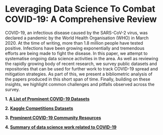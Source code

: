 # Leveraging Data Science To Combat COVID-19: A Comprehensive Review
COVID-19, an infectious disease caused by the SARS-CoV-2 virus, was declared a pandemic by the World Health Organisation (WHO) in March 2020. At the time of writing, more than 1.8 million people have tested positive. Infections have been growing exponentially and tremendous efforts are being made to fight the disease. In this paper, we attempt to systematise ongoing data science activities in the area. As well as reviewing the rapidly growing body of recent research, we survey public datasets and repositories that can be used for further work to track COVID-19 spread and mitigation strategies. As part of this, we present a bibliometric analysis of the papers produced in this short span of time. Finally, building on these insights, we highlight common challenges and pitfalls observed across the survey. 

**1. [A List of Prominent COVID-19 Datasets](https://github.com/siddiquelatif/Leveraging-Data-Science-To-Combat-COVID-19-A-Comprehensive-Review/blob/master/datasets.md)**


**2. [Kaggle Competitions Datasets](https://github.com/siddiquelatif/Leveraging-Data-Science-To-Combat-COVID-19-A-Comprehensive-Review/blob/master/competitions.md)**

**3. [Prominent COVID-19 Community Resources](https://github.com/siddiquelatif/Leveraging-Data-Science-To-Combat-COVID-19-A-Comprehensive-Review/blob/master/resources.md)**

**4. [Summary of data science work related to COVID-19](https://github.com/Data-Science-and-COVID-19/Leveraging-Data-Science-To-Combat-COVID-19-A-Comprehensive-Review/blob/master/review.md)**
